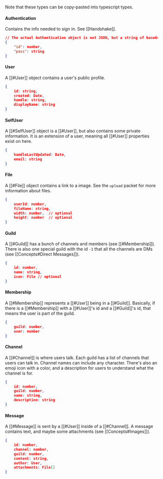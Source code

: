 Note that these types can be copy-pasted into typescript types.

#### Authentication
Contains the info needed to sign in. See [[Handshake]].

```json
// The actual Authentication object is not JSON, but a string of base64'd json that follows the schema:
{
	"id": number,
	"pass": string
}
```

#### User
A [[#User]] object contains a user's public profile.

```json
{
	id: string,
	created: Date,
	handle: string,
	displayName: string
}
``` 

#### SelfUser
A [[#SelfUser]] object is a [[#User]], but also contains some private information. It is an extension of a user, meaning all [[#User]] properties exist on here.

```json
{
	handleLastUpdated: Date,
	email: string
}
```

#### File
A [[#File]] object contains a link to a image. See the `upload` packet for more information about files.

```json
{
	userId: number,
	fileName: string,
	width: number,  // optional
	height: number  // optional
}
```

#### Guild
A [[#Guild]] has a bunch of channels and members (see [[#Membership]]). There is also one special guild with the id `-1` that all the channels are DMs (see [[Concepts#Direct Messages]]).

```json
{
	id: number,
	name: string,
	icon: File // optional
}
```

#### Membership
A [[#Membership]] represents a [[#User]] being in a [[#Guild]]. Basically, if there is a [[#Membership]] with a [[#User]]'s id and a [[#Guild]]'s id, that means the user is part of the guild.

```json
{
	guild: number,
	user: number
}
```

#### Channel
A [[#Channel]] is where users talk. Each guild has a list of channels that users can talk in. Channel names can include any character. There's also an emoji icon with a color, and a description for users to understand what the channel is for.

```json
{
	id: number,
	guild: number,
	name: string,
	description: string
}
```

#### Message
A [[#Message]] is sent by a [[#User]] inside of a [[#Channel]]. A message contains text, and maybe some attachments (see [[Concepts#Images]]).

```json
{
	id: number,
	channel: number,
	guild: number,
	content: string,
	author: User,
	attachments: File[]
}
```